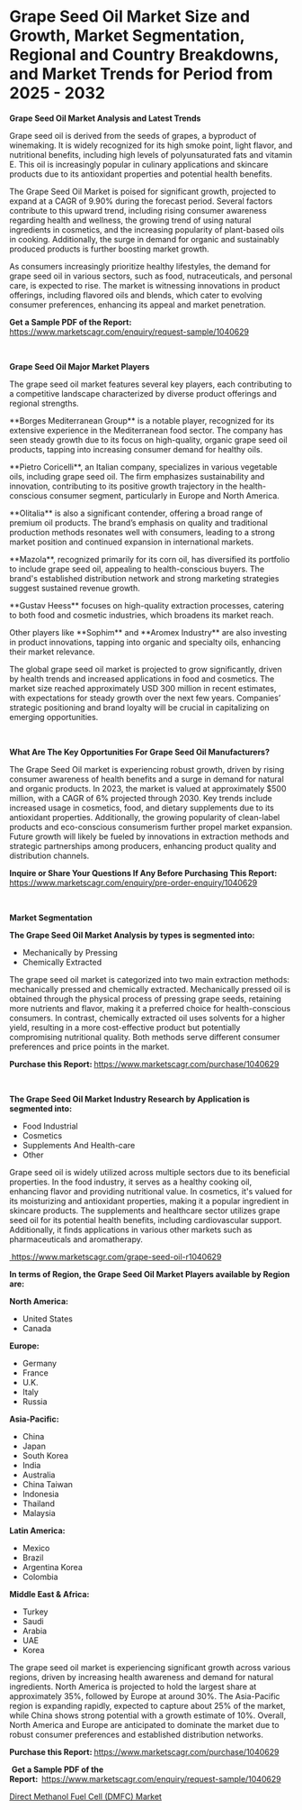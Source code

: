 <p><h1>Grape Seed Oil Market Size and Growth, Market Segmentation, Regional and Country Breakdowns, and Market Trends for Period from 2025 -  2032</h1></p><p><strong>Grape Seed Oil Market Analysis and Latest Trends</strong></p>
<p><p>Grape seed oil is derived from the seeds of grapes, a byproduct of winemaking. It is widely recognized for its high smoke point, light flavor, and nutritional benefits, including high levels of polyunsaturated fats and vitamin E. This oil is increasingly popular in culinary applications and skincare products due to its antioxidant properties and potential health benefits.</p><p>The Grape Seed Oil Market is poised for significant growth, projected to expand at a CAGR of 9.90% during the forecast period. Several factors contribute to this upward trend, including rising consumer awareness regarding health and wellness, the growing trend of using natural ingredients in cosmetics, and the increasing popularity of plant-based oils in cooking. Additionally, the surge in demand for organic and sustainably produced products is further boosting market growth.</p><p>As consumers increasingly prioritize healthy lifestyles, the demand for grape seed oil in various sectors, such as food, nutraceuticals, and personal care, is expected to rise. The market is witnessing innovations in product offerings, including flavored oils and blends, which cater to evolving consumer preferences, enhancing its appeal and market penetration.</p></p>
<p><strong>Get a Sample PDF of the Report:&nbsp;</strong> <a href="https://www.marketscagr.com/enquiry/request-sample/1040629?utm_campaign=3277&utm_medium=2&utm_source=Github&utm_content=ia&utm_term=07042025&utm_id=grape-seed-oil">https://www.marketscagr.com/enquiry/request-sample/1040629</a></p>
<p>&nbsp;</p>
<p><strong>Grape Seed Oil Major Market Players</strong></p>
<p><p>The grape seed oil market features several key players, each contributing to a competitive landscape characterized by diverse product offerings and regional strengths. </p><p>**Borges Mediterranean Group** is a notable player, recognized for its extensive experience in the Mediterranean food sector. The company has seen steady growth due to its focus on high-quality, organic grape seed oil products, tapping into increasing consumer demand for healthy oils. </p><p>**Pietro Coricelli**, an Italian company, specializes in various vegetable oils, including grape seed oil. The firm emphasizes sustainability and innovation, contributing to its positive growth trajectory in the health-conscious consumer segment, particularly in Europe and North America.</p><p>**Olitalia** is also a significant contender, offering a broad range of premium oil products. The brand’s emphasis on quality and traditional production methods resonates well with consumers, leading to a strong market position and continued expansion in international markets.</p><p>**Mazola**, recognized primarily for its corn oil, has diversified its portfolio to include grape seed oil, appealing to health-conscious buyers. The brand's established distribution network and strong marketing strategies suggest sustained revenue growth.</p><p>**Gustav Heess** focuses on high-quality extraction processes, catering to both food and cosmetic industries, which broadens its market reach. </p><p>Other players like **Sophim** and **Aromex Industry** are also investing in product innovations, tapping into organic and specialty oils, enhancing their market relevance.</p><p>The global grape seed oil market is projected to grow significantly, driven by health trends and increased applications in food and cosmetics. The market size reached approximately USD 300 million in recent estimates, with expectations for steady growth over the next few years. Companies’ strategic positioning and brand loyalty will be crucial in capitalizing on emerging opportunities.</p></p>
<p>&nbsp;</p>
<p><strong>What Are The Key Opportunities For Grape Seed Oil Manufacturers?</strong></p>
<p><p>The Grape Seed Oil market is experiencing robust growth, driven by rising consumer awareness of health benefits and a surge in demand for natural and organic products. In 2023, the market is valued at approximately $500 million, with a CAGR of 6% projected through 2030. Key trends include increased usage in cosmetics, food, and dietary supplements due to its antioxidant properties. Additionally, the growing popularity of clean-label products and eco-conscious consumerism further propel market expansion. Future growth will likely be fueled by innovations in extraction methods and strategic partnerships among producers, enhancing product quality and distribution channels.</p></p>
<p><strong>Inquire or Share Your Questions If Any Before Purchasing This Report:</strong> <a href="https://www.marketscagr.com/enquiry/pre-order-enquiry/1040629?utm_campaign=3277&utm_medium=2&utm_source=Github&utm_content=ia&utm_term=07042025&utm_id=grape-seed-oil">https://www.marketscagr.com/enquiry/pre-order-enquiry/1040629</a></p>
<p>&nbsp;</p>
<p><strong>Market Segmentation</strong></p>
<p><strong>The Grape Seed Oil Market Analysis by types is segmented into:</strong></p>
<p><ul><li>Mechanically by Pressing</li><li>Chemically Extracted</li></ul></p>
<p><p>The grape seed oil market is categorized into two main extraction methods: mechanically pressed and chemically extracted. Mechanically pressed oil is obtained through the physical process of pressing grape seeds, retaining more nutrients and flavor, making it a preferred choice for health-conscious consumers. In contrast, chemically extracted oil uses solvents for a higher yield, resulting in a more cost-effective product but potentially compromising nutritional quality. Both methods serve different consumer preferences and price points in the market.</p></p>
<p><strong>Purchase this Report:&nbsp;</strong><a href="https://www.marketscagr.com/purchase/1040629?utm_campaign=3277&utm_medium=2&utm_source=Github&utm_content=ia&utm_term=07042025&utm_id=grape-seed-oil">https://www.marketscagr.com/purchase/1040629</a></p>
<p>&nbsp;</p>
<p><strong>The Grape Seed Oil Market Industry Research by Application is segmented into:</strong></p>
<p><ul><li>Food Industrial</li><li>Cosmetics</li><li>Supplements And Health-care</li><li>Other</li></ul></p>
<p><p>Grape seed oil is widely utilized across multiple sectors due to its beneficial properties. In the food industry, it serves as a healthy cooking oil, enhancing flavor and providing nutritional value. In cosmetics, it's valued for its moisturizing and antioxidant properties, making it a popular ingredient in skincare products. The supplements and healthcare sector utilizes grape seed oil for its potential health benefits, including cardiovascular support. Additionally, it finds applications in various other markets such as pharmaceuticals and aromatherapy.</p></p>
<p><a href="https://www.marketscagr.com/grape-seed-oil-r1040629?utm_campaign=3277&utm_medium=2&utm_source=Github&utm_content=ia&utm_term=07042025&utm_id=grape-seed-oil">&nbsp;https://www.marketscagr.com/grape-seed-oil-r1040629</a></p>
<p><strong>In terms of Region, the Grape Seed Oil Market Players available by Region are:</strong></p>
<p>
    <p> <strong> North America: </strong>
        <ul>
            <li>United States</li>
            <li>Canada</li>
        </ul>
        </p> 
    <p> <strong> Europe: </strong>
        <ul>
            <li>Germany</li>
            <li>France</li>
            <li>U.K.</li>
            <li>Italy</li>
            <li>Russia</li>
        </ul>
        </p> 
    <p> <strong> Asia-Pacific: </strong>
        <ul>
            <li>China</li>
            <li>Japan</li>
            <li>South Korea</li>
            <li>India</li>
            <li>Australia</li>
            <li>China Taiwan</li>
            <li>Indonesia</li>
            <li>Thailand</li>
            <li>Malaysia</li>
        </ul>
        </p> 
    <p> <strong> Latin America: </strong>
        <ul>
            <li>Mexico</li>
            <li>Brazil</li>
            <li>Argentina Korea</li>
            <li>Colombia</li>
        </ul>
        </p> 
    <p> <strong> Middle East & Africa: </strong>
        <ul>
            <li>Turkey</li>
            <li>Saudi</li>
            <li>Arabia</li>
            <li>UAE</li>
            <li>Korea</li>
        </ul>
    </p>
    </p>
<p><p>The grape seed oil market is experiencing significant growth across various regions, driven by increasing health awareness and demand for natural ingredients. North America is projected to hold the largest share at approximately 35%, followed by Europe at around 30%. The Asia-Pacific region is expanding rapidly, expected to capture about 25% of the market, while China shows strong potential with a growth estimate of 10%. Overall, North America and Europe are anticipated to dominate the market due to robust consumer preferences and established distribution networks.</p></p>
<p><strong>Purchase this Report: </strong><a href="https://www.marketscagr.com/purchase/1040629?utm_campaign=3277&utm_medium=2&utm_source=Github&utm_content=ia&utm_term=07042025&utm_id=grape-seed-oil">https://www.marketscagr.com/purchase/1040629</a></p>
<p>&nbsp;<strong>Get a Sample PDF of the Report:&nbsp;&nbsp;</strong><a href="https://www.marketscagr.com/enquiry/request-sample/1040629?utm_campaign=3277&utm_medium=2&utm_source=Github&utm_content=ia&utm_term=07042025&utm_id=grape-seed-oil">https://www.marketscagr.com/enquiry/request-sample/1040629</a></p>
<p><strong></strong></p>
<p><p><a href="https://github.com/lanuskarnajc/Market-Research-Report-List-1/blob/main/direct-methanol-fuel-cell-dmfc-market.md?utm_campaign=3277&utm_medium=2&utm_source=Github&utm_content=ia&utm_term=07042025&utm_id=grape-seed-oil">Direct Methanol Fuel Cell (DMFC) Market</a></p></p>